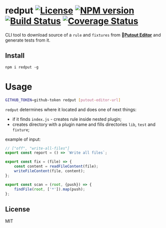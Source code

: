 # redput [![License][LicenseIMGURL]][LicenseURL] [![NPM version][NPMIMGURL]][NPMURL] [![Build Status][BuildStatusIMGURL]][BuildStatusURL] [![Coverage Status][CoverageIMGURL]][CoverageURL]

[NPMURL]: https://npmjs.org/package/redput "npm"
[NPMIMGURL]: https://img.shields.io/npm/v/redput.svg?style=flat
[BuildStatusURL]: https://github.com/putoutjs/redput/actions/workflows/nodejs.yml "Build Status"
[BuildStatusIMGURL]: https://github.com/putoutjs/redput/actions/workflows/nodejs.yml/badge.svg
[LicenseURL]: https://tldrlegal.com/license/mit-license "MIT License"
[LicenseIMGURL]: https://img.shields.io/badge/license-MIT-317BF9.svg?style=flat
[CoverageURL]: https://coveralls.io/github/putoutjs/redput?branch=master
[CoverageIMGURL]: https://coveralls.io/repos/putoutjs/redput/badge.svg?branch=master&service=github

CLI tool to download source of a `rule` and `fixtures` from 🐊[**Putout Editor**](https://putout.cloudcmd.io/#/gist/33a75dce299788583a567e02f29828c8/7a97049f1c88ef9e3396d43b6a64246da0093670) and generate tests from it.

## Install

```
npm i redput -g
```

# Usage

```sh
GITHUB_TOKEN=github-token redput [putout-editor-url]
```

`redput` determines where it located and does one of next things:

- if it finds `index.js` - creates rule inside nested plugin;
- creates directory with a plugin name and fills directories `lib`, `test` and `fixture`;

example of input:

```js
// ["off", "write-all-files"]
export const report = () => `Write all files`;

export const fix = (file) => {
    const content = readFileContent(file);
    writeFileContent(file, content);
};

export const scan = (root, {push}) => {
    findFile(root, ['*']).map(push);
};
```

## License

MIT

